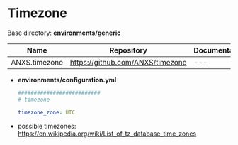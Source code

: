 # Timezone

Base directory: **environments/generic**

**Name**        |**Repository**                     |**Documentation**
----------------|-----------------------------------|-----------------
ANXS.timezone   |<https://github.com/ANXS/timezone> |---

* **environments/configuration.yml**

    ```yaml
    ##########################
    # timezone

    timezone_zone: UTC
    ```

* possible timezones: <https://en.wikipedia.org/wiki/List_of_tz_database_time_zones>
